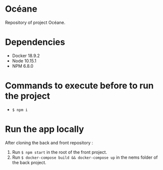 # Océane

Repository of project Océane.

# Dependencies

-   Docker 18.9.2
-   Node 10.15.1
-   NPM 6.8.0

# Commands to execute before to run the project

-   `$ npm i`

# Run the app locally

After cloning the back and front repository :

1. Run `$ npm start` in the root of the front project.
2. Run `$ docker-compose build && docker-compose up` in the nems folder of the back project.

